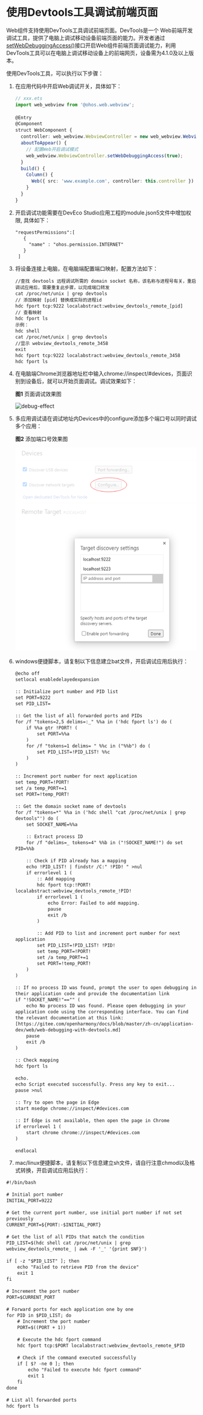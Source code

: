 # 使用Devtools工具调试前端页面


Web组件支持使用DevTools工具调试前端页面。DevTools是一个 Web前端开发调试工具，提供了电脑上调试移动设备前端页面的能力。开发者通过[setWebDebuggingAccess()](../reference/apis/js-apis-webview.md#setwebdebuggingaccess)接口开启Web组件前端页面调试能力，利用DevTools工具可以在电脑上调试移动设备上的前端网页，设备需为4.1.0及以上版本。


使用DevTools工具，可以执行以下步骤：


1. 在应用代码中开启Web调试开关，具体如下：

   ```ts
   // xxx.ets
   import web_webview from '@ohos.web.webview';

   @Entry
   @Component
   struct WebComponent {
     controller: web_webview.WebviewController = new web_webview.WebviewController();
     aboutToAppear() {
       // 配置Web开启调试模式
       web_webview.WebviewController.setWebDebuggingAccess(true);
     }
     build() {
       Column() {
         Web({ src: 'www.example.com', controller: this.controller })
       }
     }
   }
   ```
2. 开启调试功能需要在DevEco Studio应用工程的module.json5文件中增加权限, 具体如下：

   ```
   "requestPermissions":[
      {
        "name" : "ohos.permission.INTERNET"
      }
    ]
   ```

3. 将设备连接上电脑，在电脑端配置端口映射，配置方法如下：

   ```
   //查找 devtools 远程调试所需的 domain socket 名称，该名称与进程号有关，重启调试应用后，需要重复此步骤，以完成端口转发
   cat /proc/net/unix | grep devtools
   // 添加映射 [pid] 替换成实际的进程id
   hdc fport tcp:9222 localabstract:webview_devtools_remote_[pid]
   // 查看映射 
   hdc fport ls
   示例：
   hdc shell
   cat /proc/net/unix | grep devtools
   //显示 webview_devtools_remote_3458
   exit
   hdc fport tcp:9222 localabstract:webview_devtools_remote_3458
   hdc fport ls
   ```

4. 在电脑端Chrome浏览器地址栏中输入chrome://inspect/\#devices，页面识别到设备后，就可以开始页面调试。调试效果如下：

     **图1** 页面调试效果图  

     ![debug-effect](figures/debug-effect.png)


5. 多应用调试请在调试地址内Devices中的configure添加多个端口号以同时调试多个应用：

     **图2** 添加端口号效果图  

     ![debug-effect](figures/debug-domains.png)

6. windows便捷脚本，请复制以下信息建立bat文件，开启调试应用后执行：

   ```
   @echo off
   setlocal enabledelayedexpansion

   :: Initialize port number and PID list
   set PORT=9222
   set PID_LIST=

   :: Get the list of all forwarded ports and PIDs
   for /f "tokens=2,5 delims=:_" %%a in ('hdc fport ls') do (
       if %%a gtr !PORT! (
           set PORT=%%a
       )
       for /f "tokens=1 delims= " %%c in ("%%b") do (
           set PID_LIST=!PID_LIST! %%c
       )
   )

   :: Increment port number for next application
   set temp_PORT=!PORT!
   set /a temp_PORT+=1  
   set PORT=!temp_PORT! 

   :: Get the domain socket name of devtools
   for /f "tokens=*" %%a in ('hdc shell "cat /proc/net/unix | grep devtools"') do (
       set SOCKET_NAME=%%a

       :: Extract process ID
       for /f "delims=_ tokens=4" %%b in ("!SOCKET_NAME!") do set PID=%%b
 
       :: Check if PID already has a mapping
       echo !PID_LIST! | findstr /C:" !PID! " >nul
       if errorlevel 1 (
           :: Add mapping
           hdc fport tcp:!PORT! localabstract:webview_devtools_remote_!PID!
           if errorlevel 1 (
               echo Error: Failed to add mapping.
               pause
               exit /b
           )

           :: Add PID to list and increment port number for next application 
           set PID_LIST=!PID_LIST! !PID!
           set temp_PORT=!PORT!
           set /a temp_PORT+=1  
           set PORT=!temp_PORT! 
       )
   )

   :: If no process ID was found, prompt the user to open debugging in their application code and provide the documentation link
   if "!SOCKET_NAME!"=="" (
       echo No process ID was found. Please open debugging in your application code using the corresponding interface. You can find the relevant documentation at this link: [https://gitee.com/openharmony/docs/blob/master/zh-cn/application-dev/web/web-debugging-with-devtools.md]
       pause
       exit /b
   )

   :: Check mapping
   hdc fport ls

   echo.
   echo Script executed successfully. Press any key to exit...
   pause >nul

   :: Try to open the page in Edge
   start msedge chrome://inspect/#devices.com

   :: If Edge is not available, then open the page in Chrome
   if errorlevel 1 (
       start chrome chrome://inspect/#devices.com
   )

   endlocal
   ```

7. mac/linux便捷脚本，请复制以下信息建立sh文件，请自行注意chmod以及格式转换，开启调试应用后执行：
  ```
  #!/bin/bash

  # Initial port number
  INITIAL_PORT=9222
    
  # Get the current port number, use initial port number if not set previously
  CURRENT_PORT=${PORT:-$INITIAL_PORT}

  # Get the list of all PIDs that match the condition
  PID_LIST=$(hdc shell cat /proc/net/unix | grep webview_devtools_remote_ | awk -F '_' '{print $NF}')

  if [ -z "$PID_LIST" ]; then
      echo "Failed to retrieve PID from the device"
      exit 1
  fi

  # Increment the port number
  PORT=$CURRENT_PORT

  # Forward ports for each application one by one
  for PID in $PID_LIST; do
      # Increment the port number
      PORT=$((PORT + 1))

      # Execute the hdc fport command
      hdc fport tcp:$PORT localabstract:webview_devtools_remote_$PID
    
      # Check if the command executed successfully
      if [ $? -ne 0 ]; then
          echo "Failed to execute hdc fport command"
          exit 1
      fi
  done

  # List all forwarded ports
  hdc fport ls
  ```